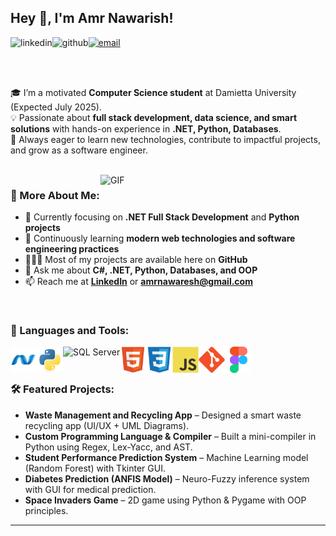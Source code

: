 ## Hey 👋, I'm Amr Nawarish!
<a href='https://www.linkedin.com/in/amrnawarish/'><img align='left' alt="linkedin" src="https://raw.githubusercontent.com/rahul-jha98/rahul-jha98/561d474902b59c7429ec22bb73e225696c27b202/assets/linkedin.svg" height='18px'/></a>
<a href='https://github.com/amr145'><img align='left' alt="github" src="https://raw.githubusercontent.com/rahul-jha98/github_readme_icons/main/language_and_tools/square/git-scm/git-scm.svg" height='18px'/></a>
<a href='mailto:amrnawaresh@gmail.com'><img alt="email" src="https://img.shields.io/badge/Email-D14836?style=flat&logo=gmail&logoColor=white" height='18px'/></a>

<br/><br/>

🎓 I’m a motivated **Computer Science student** at Damietta University (Expected July 2025).  
💡 Passionate about **full stack development, data science, and smart solutions** with hands-on experience in **.NET, Python, Databases**.  
🚀 Always eager to learn new technologies, contribute to impactful projects, and grow as a software engineer.  

<br/>

<img align="right" alt="GIF" src="https://raw.githubusercontent.com/rahul-jha98/rahul-jha98/main/techstack.gif" width="360px"/>

### 🧐 More About Me:
- 🔭 Currently focusing on **.NET Full Stack Development** and **Python projects**  
- 🌱 Continuously learning **modern web technologies and software engineering practices**  
- 👨🏻‍💻 Most of my projects are available here on **GitHub**  
- 💬 Ask me about **C#, .NET, Python, Databases, and OOP**  
- 📫 Reach me at **[LinkedIn](https://www.linkedin.com/in/amrnawarish/)** or **amrnawaresh@gmail.com**  

<br/>

### 🔨 Languages and Tools:
<a href="https://dotnet.microsoft.com/" target="_blank"><img align="left" alt=".NET" height ="42px" src="https://raw.githubusercontent.com/devicons/devicon/master/icons/dot-net/dot-net-original.svg"></a>
<a href="https://www.python.org/" target="_blank"><img align="left" alt="Python" height ="42px" src="https://raw.githubusercontent.com/devicons/devicon/master/icons/python/python-original.svg"></a>
<a href="https://www.microsoft.com/en-us/sql-server" target="_blank"><img align="left" alt="SQL Server" height ="42px" src="https://img.icons8.com/color/48/microsoft-sql-server.png"></a>
<a href="https://www.w3.org/html/" target="_blank"><img align="left" alt="HTML" height ="42px" src="https://raw.githubusercontent.com/devicons/devicon/master/icons/html5/html5-original.svg"></a>
<a href="https://www.w3schools.com/css/" target="_blank"><img align="left" alt="CSS" height ="42px" src="https://raw.githubusercontent.com/devicons/devicon/master/icons/css3/css3-original.svg"></a>
<a href="https://www.javascript.com/" target="_blank"><img align="left" alt="JavaScript" height ="42px" src="https://raw.githubusercontent.com/devicons/devicon/master/icons/javascript/javascript-original.svg"></a>
<a href="https://git-scm.com/" target="_blank"><img align="left" alt="Git" height ="42px" src="https://raw.githubusercontent.com/devicons/devicon/master/icons/git/git-original.svg"></a>
<a href="https://www.figma.com/" target="_blank"><img align="left" alt="Figma" height ="42px" src="https://raw.githubusercontent.com/devicons/devicon/master/icons/figma/figma-original.svg"></a>

<br/><br/>

### 🛠️ Featured Projects:
- **Waste Management and Recycling App** – Designed a smart waste recycling app (UI/UX + UML Diagrams).  
- **Custom Programming Language & Compiler** – Built a mini-compiler in Python using Regex, Lex-Yacc, and AST.  
- **Student Performance Prediction System** – Machine Learning model (Random Forest) with Tkinter GUI.  
- **Diabetes Prediction (ANFIS Model)** – Neuro-Fuzzy inference system with GUI for medical prediction.  
- **Space Invaders Game** – 2D game using Python & Pygame with OOP principles.  

---
